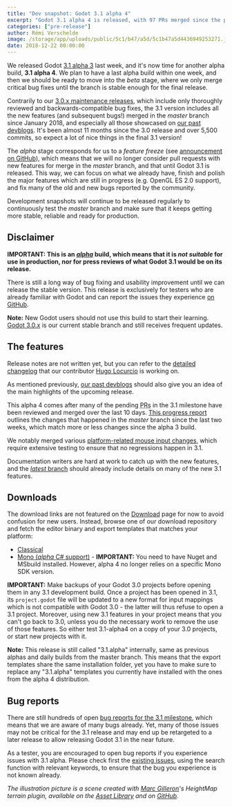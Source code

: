 ```yaml
---
title: "Dev snapshot: Godot 3.1 alpha 4"
excerpt: "Godot 3.1 alpha 4 is released, with 97 PRs merged since the previous alpha last week. It should be the last alpha release, as we're now moving into the beta stage, where only critical bug fixes will be considered for merging until we are happy with the overall stability of the master branch."
categories: ["pre-release"]
author: Rémi Verschelde
image: /storage/app/uploads/public/5c1/b47/a5d/5c1b47a5d4436949253271.jpg
date: 2018-12-22 00:00:00
---
```


We released Godot [3.1 alpha 3](/article/dev-snapshot-godot-3-1-alpha-3) last week, and it's now time for another alpha build, **3.1 alpha 4**. We plan to have a last alpha build within one week, and then we should be ready to move into the *beta* stage, where we only merge critical bug fixes until the branch is stable enough for the final release.

Contrarily to our [3.0.x maintenance releases](/article/maintenance-release-godot-3-0-6), which include only thoroughly reviewed and backwards-compatible bug fixes, the 3.1 version includes all the new features (and subsequent bugs!) merged in the *master* branch since January 2018, and especially all those showcased on [our past devblogs](/devblog). It's been almost 11 months since the 3.0 release and over 5,500 commits, so expect a lot of nice things in the final 3.1 version!

The *alpha* stage corresponds for us to a *feature freeze* (see [announcement on GitHub](https://github.com/godotengine/godot/issues/21490)), which means that we will no longer consider pull requests with new features for merge in the *master* branch, and that until Godot 3.1 is released. This way, we can focus on what we already have, finish and polish the major features which are still in progress (e.g. OpenGL ES 2.0 support), and fix many of the old and new bugs reported by the community.

Development snapshots will continue to be released regularly to continuously test the *master* branch and make sure that it keeps getting more stable, reliable and ready for production.

## Disclaimer

**IMPORTANT: This is an [*alpha*](https://en.wikipedia.org/wiki/Software_release_life_cycle#Alpha) build, which means that it is *not suitable* for use in production, nor for press reviews of what Godot 3.1 would be on its release.**

There is still a long way of bug fixing and usability improvement until we can release the stable version. This release is exclusively for testers who are already familiar with Godot and can report the issues they experience [on GitHub](https://github.com/godotengine/godot/issues/).

**Note:** New Godot users should not use this build to start their learning. [Godot 3.0.x](/download) is our current stable branch and still receives frequent updates.

## The features

Release notes are not written yet, but you can refer to the [detailed changelog](https://gist.github.com/Calinou/49aefe52ce8f67ffa3f743932123d14f) that our contributor [Hugo Locurcio](https://github.com/Calinou) is working on.

As mentioned previously, [our past devblogs](/devblog) should also give you an idea of the main highlights of the upcoming release.

This alpha 4 comes after many of the pending <abbr title="Pull Requests">PRs</abbr> in the 3.1 milestone have been reviewed and merged over the last 10 days. [This progress report](https://www.patreon.com/posts/23473702) outlines the changes that happened in the *master* branch since the last two weeks, which match more or less changes since the alpha 3 build.

We notably merged various [platform-related mouse input changes](https://github.com/godotengine/godot/issues/24363), which require extensive testing to ensure that no regressions happen in 3.1.

Documentation writers are hard at work to catch up with the new features, and the [*latest* branch](http://docs.godotengine.org/en/latest/) should already include details on many of the new 3.1 features.

## Downloads

The download links are not featured on the [Download](/download) page for now to avoid confusion for new users. Instead, browse one of our download repository and fetch the editor binary and export templates that matches your platform:

- [Classical](https://downloads.tuxfamily.org/godotengine/3.1/alpha4)
- [Mono (*alpha* C# support)](https://downloads.tuxfamily.org/godotengine/3.1/alpha4/mono) - **IMPORTANT:** You need to have Nuget and MSbuild installed. However, alpha 4 no longer relies on a specific Mono SDK version.

**IMPORTANT:** Make backups of your Godot 3.0 projects before opening them in any 3.1 development build. Once a project has been opened in 3.1, its `project.godot` file will be updated to a new format for input mappings which is not compatible with Godot 3.0 - the latter will thus refuse to open a 3.1 project. Moreover, using new 3.1 features in your project means that you can't go back to 3.0, unless you do the necessary work to remove the use of those features. So either test 3.1-alpha4 on a copy of your 3.0 projects, or start new projects with it.

**Note:** This release is still called "3.1.alpha" internally, same as previous alphas and daily builds from the master branch. This means that the export templates share the same installation folder, yet you have to make sure to replace any "3.1.alpha" templates you currently have installed with the ones from the alpha 4 distribution.

## Bug reports

There are still hundreds of open [bug reports for the 3.1 milestone](https://github.com/godotengine/godot/issues?q=is%3Aopen+is%3Aissue+milestone%3A3.1+label%3Abug), which means that we are aware of many bugs already. Yet, many of those issues may not be critical for the 3.1 release and may end up be retargeted to a later release to allow releasing Godot 3.1 in the near future.

As a tester, you are encouraged to open bug reports if you experience issues with 3.1 alpha. Please check first the [existing issues](https://github.com/godotengine/godot/issues), using the search function with relevant keywords, to ensure that the bug you experience is not known already.

*The illustration picture is a scene created with [Marc Gilleron](http://twitter.com/ZylannMP3)'s *HeightMap terrain plugin*, available on the [Asset Library](https://godotengine.org/asset-library/asset/231) and on [GitHub](https://github.com/Zylann/godot_heightmap_plugin).*
